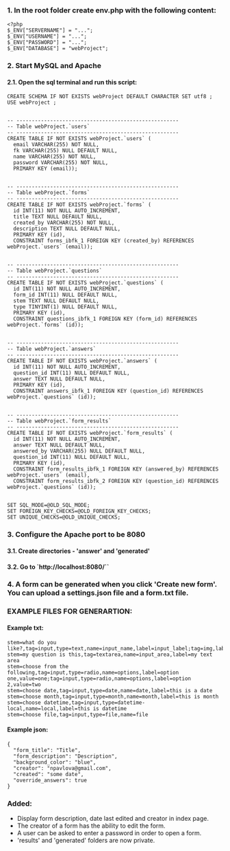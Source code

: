 ### 1. In the root folder create env.php with the following content:
```
<?php
$_ENV["SERVERNAME"] = "...";
$_ENV["USERNAME"] = "...";
$_ENV["PASSWORD"] = "...";
$_ENV["DATABASE"] = "webProject";
```

### 2. Start MySQL and Apache

#### 2.1. Open the sql terminal and run this script:
```
CREATE SCHEMA IF NOT EXISTS webProject DEFAULT CHARACTER SET utf8 ;
USE webProject ;


-- -----------------------------------------------------
-- Table webProject.`users`
-- -----------------------------------------------------
CREATE TABLE IF NOT EXISTS webProject.`users` (
  email VARCHAR(255) NOT NULL,
  fk VARCHAR(255) NULL DEFAULT NULL,
  name VARCHAR(255) NOT NULL,
  password VARCHAR(255) NOT NULL,
  PRIMARY KEY (email));


-- -----------------------------------------------------
-- Table webProject.`forms`
-- -----------------------------------------------------
CREATE TABLE IF NOT EXISTS webProject.`forms` (
  id INT(11) NOT NULL AUTO_INCREMENT,
  title TEXT NULL DEFAULT NULL,
  created_by VARCHAR(255) NOT NULL,
  description TEXT NULL DEFAULT NULL,
  PRIMARY KEY (id),
  CONSTRAINT forms_ibfk_1 FOREIGN KEY (created_by) REFERENCES webProject.`users` (email));


-- -----------------------------------------------------
-- Table webProject.`questions`
-- -----------------------------------------------------
CREATE TABLE IF NOT EXISTS webProject.`questions` (
  id INT(11) NOT NULL AUTO_INCREMENT,
  form_id INT(11) NULL DEFAULT NULL,
  stem TEXT NULL DEFAULT NULL,
  type TINYINT(1) NULL DEFAULT NULL,
  PRIMARY KEY (id),
  CONSTRAINT questions_ibfk_1 FOREIGN KEY (form_id) REFERENCES webProject.`forms` (id));


-- -----------------------------------------------------
-- Table webProject.`answers`
-- -----------------------------------------------------
CREATE TABLE IF NOT EXISTS webProject.`answers` (
  id INT(11) NOT NULL AUTO_INCREMENT,
  question_id INT(11) NULL DEFAULT NULL,
  answer TEXT NULL DEFAULT NULL,
  PRIMARY KEY (id),
  CONSTRAINT answers_ibfk_1 FOREIGN KEY (question_id) REFERENCES webProject.`questions` (id));


-- -----------------------------------------------------
-- Table webProject.`form_results`
-- -----------------------------------------------------
CREATE TABLE IF NOT EXISTS webProject.`form_results` (
  id INT(11) NOT NULL AUTO_INCREMENT,
  answer TEXT NULL DEFAULT NULL,
  answered_by VARCHAR(255) NULL DEFAULT NULL,
  question_id INT(11) NULL DEFAULT NULL,
  PRIMARY KEY (id),
  CONSTRAINT form_results_ibfk_1 FOREIGN KEY (answered_by) REFERENCES webProject.`users` (email),
  CONSTRAINT form_results_ibfk_2 FOREIGN KEY (question_id) REFERENCES webProject.`questions` (id));


SET SQL_MODE=@OLD_SQL_MODE;
SET FOREIGN_KEY_CHECKS=@OLD_FOREIGN_KEY_CHECKS;
SET UNIQUE_CHECKS=@OLD_UNIQUE_CHECKS;
```

### 3. Configure the Apache port to be 8080

#### 3.1. Create directories - 'answer' and 'generated'

#### 3.2. Go to `http://localhost:8080/``

### 4. A form can be generated when you click 'Create new form'. You can upload a settings.json file and a form.txt file.

### EXAMPLE FILES FOR GENERARTION:

#### Example txt:
```
stem=what do you like?,tag=input,type=text,name=input_name,label=input_label;tag=img,label=img_label,src=assets/logo.png
stem=my question is this,tag=textarea,name=input_area,label=my text area
stem=choose from the following,tag=input,type=radio,name=options,label=option one,value=one;tag=input,type=radio,name=options,label=option 2,value=two
stem=choose date,tag=input,type=date,name=date,label=this is a date
stem=choose month,tag=input,type=month,name=month,label=this is month
stem=choose datetime,tag=input,type=datetime-local,name=local,label=this is datetime
stem=choose file,tag=input,type=file,name=file
```

#### Example json:

```
{
  "form_title": "Title",
  "form_description": "Description",
  "background_color": "blue",
  "creator": "npavlova@gmail.com",
  "created": "some date",
  "override_answers": true
}
```

### Added:
- Display form description, date last edited and creator in index page.
- The creator of a form has the ability to edit the form.
- A user can be asked to enter a password in order to open a form.
- 'results' and 'generated' folders are now private.